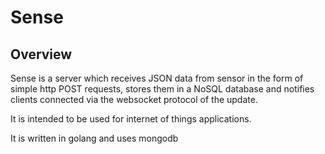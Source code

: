 # Sense

## Overview
Sense is a server which receives JSON data from sensor in the form of simple http POST requests, stores them in a NoSQL database and notifies clients connected via the websocket protocol of the update. 

It is intended to be used for internet of things applications.

It is written in golang and uses mongodb
